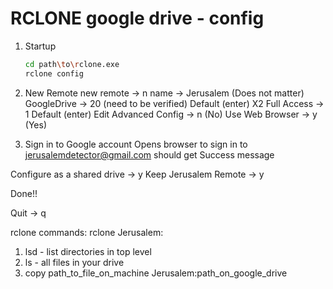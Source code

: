 # RCLONE google drive - config

1. Startup

    ```bash
    cd path\to\rclone.exe
    rclone config
    ```

2. New Remote
new remote -> n
name -> Jerusalem (Does not matter)
GoogleDrive -> 20 (need to be verified)
Default (enter) X2
Full Access -> 1
Default (enter)
Edit Advanced Config -> n (No)
Use Web Browser -> y (Yes)

3. Sign in to Google account
Opens browser to sign in to jerusalemdetector@gmail.com
should get Success message

Configure as a shared drive -> y 
Keep Jerusalem Remote -> y

Done!!

Quit -> q

rclone commands:
rclone <command> Jerusalem:

1. lsd - list directories in top level
2. ls - all files in your drive
3. copy path_to_file_on_machine Jerusalem:path_on_google_drive





